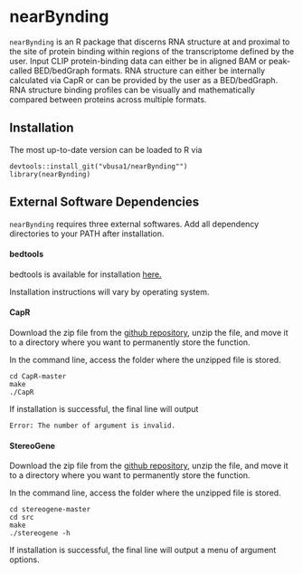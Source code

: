 # nearBynding

`nearBynding` is an R package that discerns RNA structure at and proximal to 
the site of protein binding within regions of the transcriptome defined by the 
user. Input CLIP protein-binding data can either be in aligned BAM or 
peak-called BED/bedGraph formats. RNA structure can either be internally 
calculated via CapR or can be provided by the user as a BED/bedGraph. RNA 
structure binding profiles can be visually and mathematically compared between 
proteins across multiple formats.

## Installation

The most up-to-date version can be loaded to R via

```
devtools::install_git("vbusa1/nearBynding"")
library(nearBynding)
```

## External Software Dependencies

`nearBynding` requires three external softwares. Add all dependency directories 
to your PATH after installation.

#### bedtools

bedtools is available for installation 
[here.](https://bedtools.readthedocs.io/en/latest/content/installation.html)

Installation instructions will vary by operating system.

#### CapR

Download the zip file from the [github repository](https://github.com/fukunagatsu/CapR), 
unzip the file, and move it to a directory where you want to permanently store 
the function.

In the command line, access the folder where the unzipped file is stored.

```
cd CapR-master
make
./CapR
```

If installation is successful, the final line will output

`Error: The number of argument is invalid.`

#### StereoGene

Download the zip file from the [github repository](https://github.com/favorov/stereogene), 
unzip the file, and move it to a directory where you want to permanently store 
the function.

In the command line, access the folder where the unzipped file is stored.

```
cd stereogene-master
cd src
make
./stereogene -h
```

If installation is successful, the final line will output a menu of argument options.
